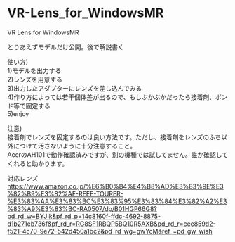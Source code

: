 # VR-Lens_for_WindowsMR
VR Lens for WindowsMR


とりあえずモデルだけ公開。後で解説書く


使い方)  
1)モデルを出力する  
2)レンズを用意する  
3)出力したアダプターにレンズを差し込んでみる  
4)作り方によっては若干個体差が出るので、もしぶかぶかだったら接着剤、ボンド等で固定する  
5)enjoy  
  
注意)  
接着剤でレンズを固定するのは良い方法です。ただし、接着剤をレンズのふち以外につけて汚さないように十分注意すること。  
AcerのAH101で動作確認済みですが、別の機種では試してません。誰か確認してくれると助かります。
  
  
対応レンズ  
https://www.amazon.co.jp/%E6%B0%B4%E4%B8%AD%E3%83%9E%E3%82%B9%E3%82%AF-REEF-TOURER-%E3%83%AA%E3%83%BC%E3%83%95%E3%83%84%E3%82%A2%E3%83%A9%E3%83%BC-RA0507/dp/B01HGP66G8?pd_rd_w=BYJIk&pf_rd_p=14c8160f-ffdc-4692-8875-d1b271eb736f&pf_rd_r=RG8SF1RBQP5BQ10R5AXB&pd_rd_r=cee859d2-f521-4c70-9e72-542d450a1bc2&pd_rd_wg=gwYcM&ref_=pd_gw_wish
